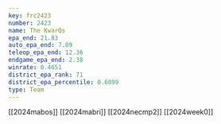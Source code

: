 ```yaml
---
key: frc2423
number: 2423
name: The KwarQs
epa_end: 21.83
auto_epa_end: 7.09
teleop_epa_end: 12.36
endgame_epa_end: 2.38
winrate: 0.4651
district_epa_rank: 71
district_epa_percentile: 0.6099
type: Team
---
```

[[2024mabos]]
[[2024mabri]]
[[2024necmp2]]
[[2024week0]]

